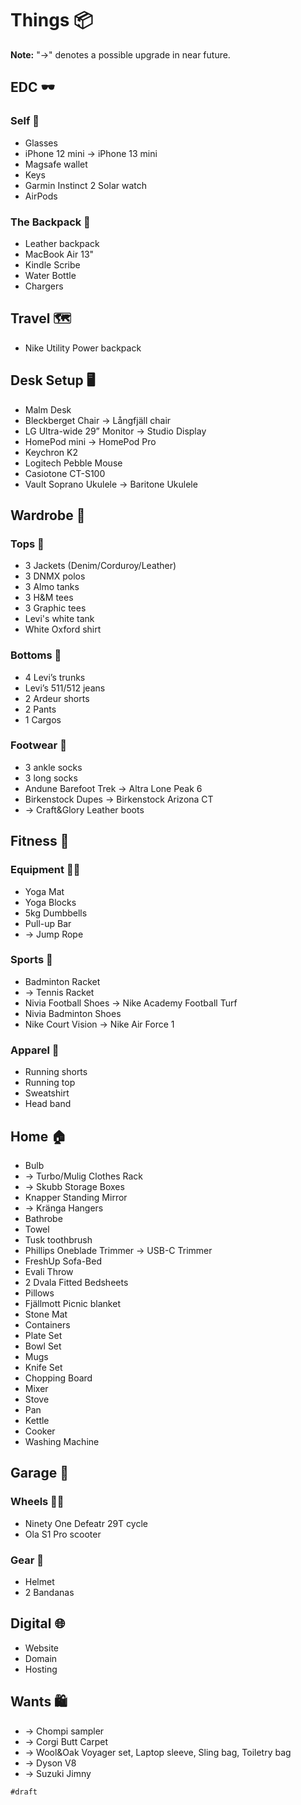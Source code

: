 # Things 📦

**Note:** "->" denotes a possible upgrade in near future.

## EDC 🕶️

### Self 📱

- Glasses
- iPhone 12 mini -> iPhone 13 mini
- Magsafe wallet
- Keys
- Garmin Instinct 2 Solar watch
- AirPods

### The Backpack 🎒

- Leather backpack
- MacBook Air 13"
- Kindle Scribe
- Water Bottle
- Chargers

## Travel 🗺️

- Nike Utility Power backpack

## Desk Setup 🖥️

- Malm Desk
- Bleckberget Chair -> Långfjäll chair
- LG Ultra-wide 29” Monitor -> Studio Display
- HomePod mini -> HomePod Pro
- Keychron K2
- Logitech Pebble Mouse
- Casiotone CT-S100
- Vault Soprano Ukulele -> Baritone Ukulele

## Wardrobe 🧺

### Tops 👕

- 3 Jackets (Denim/Corduroy/Leather)
- 3 DNMX polos
- 3 Almo tanks
- 3 H&M tees
- 3 Graphic tees
- Levi's white tank
- White Oxford shirt

### Bottoms 👖

- 4 Levi’s trunks
- Levi’s 511/512 jeans
- 2 Ardeur shorts
- 2 Pants
- 1 Cargos

### Footwear 👟

- 3 ankle socks
- 3 long socks
- Andune Barefoot Trek -> Altra Lone Peak 6
- Birkenstock Dupes -> Birkenstock Arizona CT
- -> Craft&Glory Leather boots

## Fitness 💪

### Equipment 🏋️‍♂️

- Yoga Mat
- Yoga Blocks
- 5kg Dumbbells
- Pull-up Bar
- -> Jump Rope

### Sports 🏸

- Badminton Racket
- -> Tennis Racket
- Nivia Football Shoes -> Nike Academy Football Turf
- Nivia Badminton Shoes
- Nike Court Vision -> Nike Air Force 1

### Apparel 🏃

- Running shorts
- Running top
- Sweatshirt
- Head band

## Home 🏠

- Bulb
- -> Turbo/Mulig Clothes Rack
- -> Skubb Storage Boxes
- Knapper Standing Mirror
- -> Kränga Hangers
- Bathrobe
- Towel
- Tusk toothbrush
- Phillips Oneblade Trimmer -> USB-C Trimmer
- FreshUp Sofa-Bed
- Evali Throw
- 2 Dvala Fitted Bedsheets
- Pillows
- Fjällmott Picnic blanket
- Stone Mat
- Containers
- Plate Set
- Bowl Set
- Mugs
- Knife Set
- Chopping Board
- Mixer
- Stove
- Pan
- Kettle
- Cooker
- Washing Machine

## Garage 🛞

### Wheels 🚴‍♂️

- Ninety One Defeatr 29T cycle
- Ola S1 Pro scooter

### Gear 🧢

- Helmet
- 2 Bandanas

## Digital 🌐

- Website
- Domain
- Hosting

## Wants 🛍️

- -> Chompi sampler
- -> Corgi Butt Carpet
- -> Wool&Oak Voyager set, Laptop sleeve, Sling bag, Toiletry bag
- -> Dyson V8
- -> Suzuki Jimny

`#draft`
